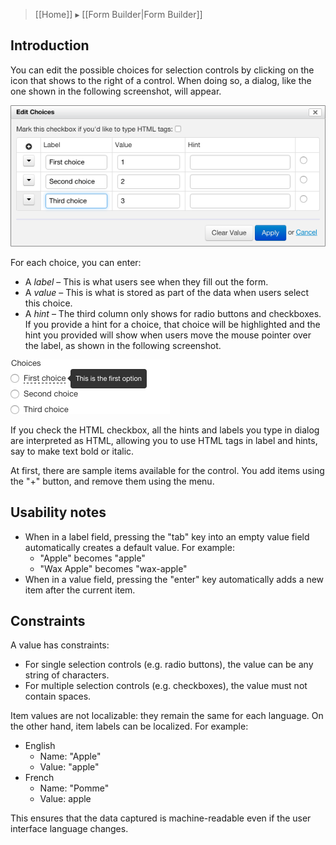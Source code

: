 > [[Home]] ▸ [[Form Builder|Form Builder]]

## Introduction

You can edit the possible choices for selection controls by clicking on the icon that shows to the right of a control. When doing so, a dialog, like the one shown in the following screenshot, will appear.

![](images/fb-itemset-editor.png)

For each choice, you can enter:

- A _label_ – This is what users see when they fill out the form.
- A _value_ – This is what is stored as part of the data when users select this choice.
- A _hint_ – The third column only shows for radio buttons and checkboxes. If you provide a hint for a choice, that choice will be highlighted and the hint you provided will show when users move the mouse pointer over the label, as shown in the following screenshot.

![](images/fr-itemset-hint.png)

If you check the HTML checkbox, all the hints and labels you type in dialog are interpreted as HTML, allowing you to use HTML tags in label and hints, say to make text bold or italic.

At first, there are sample items available for the control. You add items using the "+" button, and remove them using the menu.

## Usability notes

- When in a label field, pressing the "tab" key into an empty value field automatically creates a default value. For example:
    - "Apple" becomes "apple"
    - "Wax Apple" becomes "wax-apple"
- When in a value field, pressing the "enter" key automatically adds a new item after the current item.

## Constraints

A value has constraints:

- For single selection controls (e.g. radio buttons), the value can be any string of characters.
- For multiple selection controls (e.g. checkboxes), the value must not contain spaces.

Item values are not localizable: they remain the same for each language. On the other hand, item labels can be localized. For example:

- English
    - Name: "Apple"
    - Value: "apple"
- French
    - Name: "Pomme"
    - Value: apple

This ensures that the data captured is machine-readable even if the user interface language changes.
